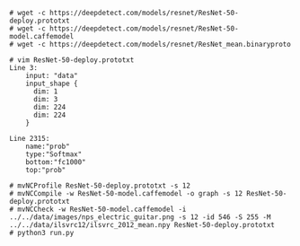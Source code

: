 	# wget -c https://deepdetect.com/models/resnet/ResNet-50-deploy.prototxt
	# wget -c https://deepdetect.com/models/resnet/ResNet-50-model.caffemodel
	# wget -c https://deepdetect.com/models/resnet/ResNet_mean.binaryproto

	# vim ResNet-50-deploy.prototxt
	Line 3:
		input: "data"
		input_shape {
		  dim: 1
		  dim: 3
		  dim: 224
		  dim: 224
		}

	Line 2315:
		name:"prob"
		type:"Softmax"
		bottom:"fc1000"
		top:"prob"

	# mvNCProfile ResNet-50-deploy.prototxt -s 12
	# mvNCCompile -w ResNet-50-model.caffemodel -o graph -s 12 ResNet-50-deploy.prototxt
	# mvNCCheck -w ResNet-50-model.caffemodel -i ../../data/images/nps_electric_guitar.png -s 12 -id 546 -S 255 -M ../../data/ilsvrc12/ilsvrc_2012_mean.npy ResNet-50-deploy.prototxt
	# python3 run.py

